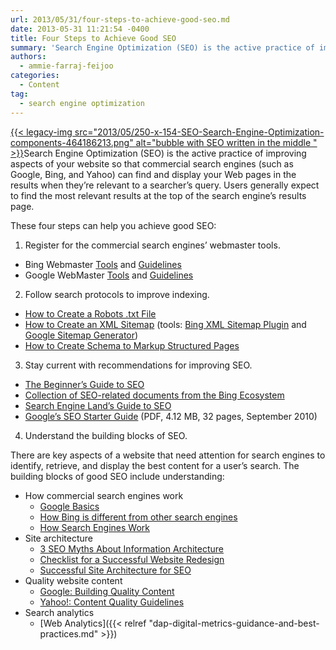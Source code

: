 ```yaml
---
url: 2013/05/31/four-steps-to-achieve-good-seo.md
date: 2013-05-31 11:21:54 -0400
title: Four Steps to Achieve Good SEO
summary: 'Search Engine Optimization (SEO) is the active practice of improving aspects of your website so that commercial search engines (such as Google, Bing, and Yahoo) can find and display your Web pages in the results when they&rsquo;re relevant to a searcher&rsquo;s query. Users generally'
authors:
  - ammie-farraj-feijoo
categories:
  - Content
tag:
  - search engine optimization
---
```


[{{< legacy-img src="2013/05/250-x-154-SEO-Search-Engine-Optimization-components-464186213.png" alt="bubble with SEO written in the middle " >}}](https://s3.amazonaws.com/sitesusa/wp-content/uploads/sites/212/2013/05/250-x-154-SEO-Search-Engine-Optimization-components-464186213.png)Search Engine Optimization (SEO) is the active practice of improving aspects of your website so that commercial search engines (such as Google, Bing, and Yahoo) can find and display your Web pages in the results when they’re relevant to a searcher’s query. Users generally expect to find the most relevant results at the top of the search engine’s results page.

These four steps can help you achieve good SEO:

  1. Register for the commercial search engines&#8217; webmaster tools.

  * Bing Webmaster [Tools](http://www.bing.com/toolbox/webmaster) and [Guidelines](http://www.bing.com/webmaster/help/webmaster-guidelines-30fba23a)
  * Google WebMaster [Tools](http://www.google.com/webmasters/) and [Guidelines](http://support.google.com/webmasters/bin/answer.py?hl=en&answer=35769)

<ol start="2">
  <li>
    Follow search protocols to improve indexing.
  </li>
</ol>

  * [How to Create a Robots .txt File](http://www.robotstxt.org/)
  * [How to Create an XML Sitemap](http://www.sitemaps.org/) (tools: [Bing XML Sitemap Plugin](http://www.bing.com/webmaster/help/bing-sitemap-plugin-beta-f50bebf5) and [Google Sitemap Generator](https://code.google.com/p/googlesitemapgenerator/))
  * [How to Create Schema to Markup Structured Pages](http://schema.org/)

<ol start="3">
  <li>
    Stay current with recommendations for improving SEO.
  </li>
</ol>

  * [The Beginner&#8217;s Guide to SEO ](http://www.seomoz.org/beginners-guide-to-seo) 
  * [Collection of SEO-related documents from the Bing Ecosystem](http://www.bing.com/community/site_blogs/b/webmaster/archive/2011/04/13/collection-of-seo-related-documents-from-the-bing-ecosystem.aspx)
  * [Search Engine Land&#8217;s Guide to SEO](http://searchengineland.com/guide/seo)
  * [Google&#8217;s SEO Starter Guide](http://www.google.com/webmasters/docs/search-engine-optimization-starter-guide.pdf) (PDF, 4.12 MB, 32 pages, September 2010)

<ol start="4">
  <li>
    Understand the building blocks of SEO.
  </li>
</ol>

There are key aspects of a website that need attention for search engines to identify, retrieve, and display the best content for a user’s search. The building blocks of good SEO include understanding:

  * How commercial search engines work 
      * [Google Basics](http://support.google.com/webmasters/bin/answer.py?hl=en&answer=70897)
      * [How Bing is different from other search engines](http://onlinehelp.microsoft.com/en-us/bing/hh204500.aspx)
      * [How Search Engines Work](http://searchenginewatch.com/article/2065173/How-Search-Engines-Work)
  * Site architecture 
      * [3 SEO Myths About Information Architecture](http://searchengineland.com/3-seo-myths-about-information-architecture-68405)
      * [Checklist for a Successful Website Redesign](http://usasearch.howto.gov/blog/redesign.html)
      * [Successful Site Architecture for SEO](http://www.seomoz.org/blog/site-architecture-for-seo)
  * Quality website content 
      * [Google: Building Quality Content](http://googlewebmastercentral.blogspot.com/2011/05/more-guidance-on-building-high-quality.html)
      * [Yahoo!: Content Quality Guidelines](http://help.yahoo.com/kb/index?page=content&id=SLN2245&actp=search&viewlocale=en_US&searchid=1336402586896&locale=en_US&y=PROD_SRCH)
  * Search analytics 
      * [Web Analytics]({{< relref "dap-digital-metrics-guidance-and-best-practices.md" >}})